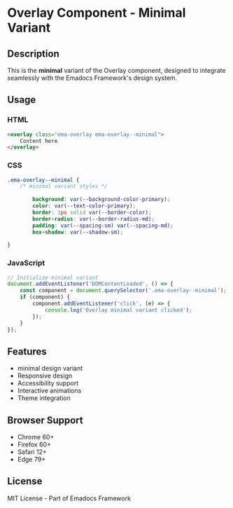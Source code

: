 # Overlay Component - Minimal Variant

## Description
This is the **minimal** variant of the Overlay component, designed to integrate seamlessly with the Emadocs Framework's design system.

## Usage

### HTML
```html
<overlay class="ema-overlay ema-overlay--minimal">
    Content here
</overlay>
```

### CSS
```css
.ema-overlay--minimal {
    /* minimal variant styles */
    
        background: var(--background-color-primary);
        color: var(--text-color-primary);
        border: 1px solid var(--border-color);
        border-radius: var(--border-radius-md);
        padding: var(--spacing-sm) var(--spacing-md);
        box-shadow: var(--shadow-sm);
    
}
```

### JavaScript
```javascript
// Initialize minimal variant
document.addEventListener('DOMContentLoaded', () => {
    const component = document.querySelector('.ema-overlay--minimal');
    if (component) {
        component.addEventListener('click', (e) => {
            console.log('Overlay minimal variant clicked');
        });
    }
});
```

## Features
- minimal design variant
- Responsive design
- Accessibility support
- Interactive animations
- Theme integration

## Browser Support
- Chrome 60+
- Firefox 60+
- Safari 12+
- Edge 79+

## License
MIT License - Part of Emadocs Framework
